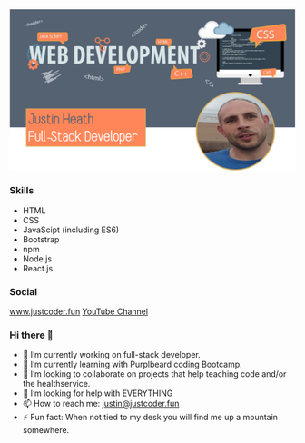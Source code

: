 <img src="https://github.com/justcoder1/justcoder1/blob/main/GitHub Banner.png" width="900">

### Skills
* HTML
* CSS
* JavaScipt (including ES6)
* Bootstrap
* npm
* Node.js
* React.js

### Social
<a target="_blank" href="http://www.justcoder.fun">www.justcoder.fun</a>
<a target="_blank" href="https://www.youtube.com/channel/UCkfQFx82Gcdo_QPNdBIBldA">YouTube Channel</a>

### Hi there 👋
- 🔭 I’m currently working on full-stack developer.
- 🌱 I’m currently learning with Purplbeard coding Bootcamp.
- 👯 I’m looking to collaborate on projects that help teaching code and/or the healthservice.
- 🤔 I’m looking for help with EVERYTHING
- 📫 How to reach me: <a href="mailto:justin@justcoder.fun">justin@justcoder.fun</a>
- ⚡ Fun fact: When not tied to my desk you will find me up a mountain somewhere.
